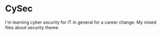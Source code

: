 # CySec
I'm learning cyber security for IT in general for a career change. My mixed files about security theme.
